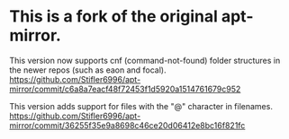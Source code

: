 This is a fork of the original apt-mirror.
==========

This version now supports cnf (command-not-found) folder structures in the newer repos (such as eaon and focal). https://github.com/Stifler6996/apt-mirror/commit/c6a8a7eacf48f72453f1d5920a1514761679c952

This version adds support for files with the "@" character in filenames. https://github.com/Stifler6996/apt-mirror/commit/36255f35e9a8698c46ce20d06412e8bc16f821fc
